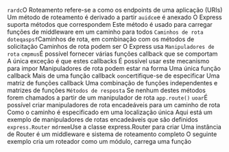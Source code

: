 `rardc`O Roteamento refere-se a como os endpoints de uma aplicação (URIs) 
Um método de roteamento é derivado a partir 
                                            `auidce`e é anexado
O Express suporta métodos que correspondem
Este método é usado para carregar funções de middleware em um caminho para todos
`Caminhos de rota`
`doteqaspsf`Caminhos de rota, em combinação com os métodos de solicitação
Caminhos de rota podem ser 
  O Express usa
`Manipuladores de rota`
`cmpmus`É possível fornecer várias funções callback que se comportam
                                            A única exceção é que estes callbacks
                                        É possível usar este mecanismo para impor
Manipuladores de rota podem estar na forma 
Uma única função callback
Mais de uma função callback
                            `oon`certifique-se de especificar
Uma matriz de funções callback
Uma combinação de funções independentes e matrizes de funções 
`Métodos de resposta`
Se nenhum destes métodos forem chamados a partir de um manipulador de rota
`app.route()`
`uoar`É possível criar manipuladores de rota encadeáveis para um caminho de rota
                          Como o caminho é especificado em uma localização única
Aqui está um exemplo de manipuladores de rotas encadeáveis que são definidos
`express.Router`
`mdrmem`Use a classe express.Router para criar 
        Uma instância de Router é um middleware e sistema de roteamento completo
O seguinte exemplo cria um roteador como um módulo, carrega uma função